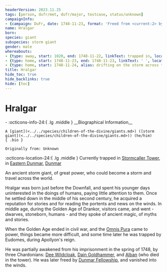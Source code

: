 ```yaml
---
headerVersion: 2023.11.25
tags: [person, dufr/met, dufr/major, testcase, status/unknown]
campaignInfo:
- {campaign: DuFr, date: 1748-11-23, format: 'Freed from <current:2> by <person>, <target>'}
name: Hralgar
born:
species: giant
subspecies: storm giant
gender: male
whereabouts:
- {type: away, start: 1020, end: 1748-11-22, linkText: trapped in, location: Stormcaller Tower}
- {type: home, start: 1748-11-23, end: 1748-11-23, linkText: ' ', location: Stormcaller Tower}
- {type: home, start: 1748-11-24, alias: drifting on the storm across the world}
title: Hralgar
hide_toc: true
hide_backlinks: true
hide: [toc]
---
```

# Hralgar
<div class="grid cards ext-narrow-margin ext-one-column" markdown>
- :octicons-info-24:{ .lg .middle } __Biographical Information__

    A [giant](<../../species/children-of-the-divine/giants.md>) ([storm giant](<../../species/children-of-the-divine/giants.md>)) (he/him)  
    { .bio }

    Originally from: Unknown
</div>

:octicons-location-24:{ .lg .middle } Currently trapped in [Stormcaller Tower](<../../gazetteer/greater-dunmar/dunmari-basin/stormcaller-tower.md>), in [Eastern Dunmar](<../../gazetteer/greater-dunmar/realms/dunmar/eastern-dunmar/eastern-dunmar.md>), [Dunmar](<../../gazetteer/greater-dunmar/realms/dunmar/dunmar.md>)



An ancient storm giant, of great power, who could become a storm and travel across the world.

Hralgar was born just before the Downfall, and spent his younger days uninterested in the doings of humans, paying little attention to them. Once he settled down in the middle of his second century, he acquired a reputation for stories and for reading the portents and news on the winds. In middle age, during the Golden Age of Drankor, visitors came, and went - dwarves, stoneborn, humans - and they spoke of ancient magic, of myths and stories. 

When the Golden Age ended in civil war, and the [Omnis Pura](<../../groups/drankorian-societies/omnis-pura.md>) came to power, things became more difficult, and some time later he was trapped by Eudomes, during Apollyon's reign. 

He was partially awakened from his imprisonment in the spring of 1748, by three Chardonians: [Dee Wildcloak](<../halflings/dee-wildcloak.md>), [Dain Goldhammer](<../dwarves/dain-goldhammer.md>), and [Alban](<../chardonians/alban.md>) (who died in the tower). He was later freed by [Dunmar Fellowship](<../pcs/dunmar-fellowship/dunmar-fellowship.md>), and vanished into the winds. 


